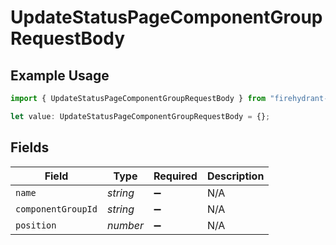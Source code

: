 # UpdateStatusPageComponentGroupRequestBody

## Example Usage

```typescript
import { UpdateStatusPageComponentGroupRequestBody } from "firehydrant-typescript-sdk/models/operations";

let value: UpdateStatusPageComponentGroupRequestBody = {};
```

## Fields

| Field              | Type               | Required           | Description        |
| ------------------ | ------------------ | ------------------ | ------------------ |
| `name`             | *string*           | :heavy_minus_sign: | N/A                |
| `componentGroupId` | *string*           | :heavy_minus_sign: | N/A                |
| `position`         | *number*           | :heavy_minus_sign: | N/A                |